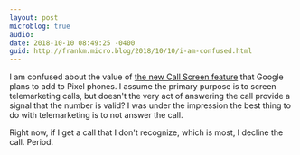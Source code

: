 ```yaml
---
layout: post
microblog: true
audio: 
date: 2018-10-10 08:49:25 -0400
guid: http://frankm.micro.blog/2018/10/10/i-am-confused.html
---
```

I am confused about the value of [the new Call Screen feature](https://www.buzzfeednews.com/article/nicolenguyen/pixel-3-price-google-hands-on) that Google plans to add to Pixel phones. I assume the primary purpose is to screen telemarketing calls, but doesn't the very act of answering the call provide a signal that the number is valid? I was under the impression the best thing to do with telemarketing is to not answer the call. 

Right now, if I get a call that I don't recognize, which is most, I decline the call. Period. 
